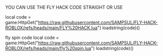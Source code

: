 YOU CAN USE THE FLY HACK CODE STRAIGHT OR USE 

local code = game:HttpGet("https://raw.githubusercontent.com/SAMPSUL/FLY-HACK-ROBLOX/refs/heads/main/FLY%20HACK.lua") loadstring(code)()

fly spin code 
local code = game:HttpGet("https://raw.githubusercontent.com/SAMPSUL/FLY-HACK-ROBLOX/refs/heads/main/fly%20spin.lua") loadstring(code)()

